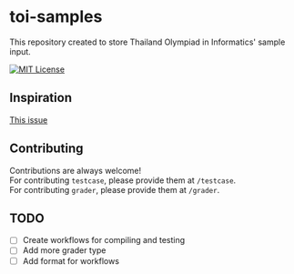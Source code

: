 # toi-samples
This repository created to store Thailand Olympiad in Informatics' sample input.

[![MIT License](https://img.shields.io/badge/License-MIT-green.svg)](https://choosealicense.com/licenses/mit/)
## Inspiration

[This issue](https://github.com/Autoratch/Thailand-Olympiad-in-Informatics/issues/7)


## Contributing

Contributions are always welcome!  
For contributing `testcase`, please provide them at  `/testcase`.  
For contributing `grader`, please provide them at `/grader`.
## TODO

- [ ]  Create workflows for compiling and testing
- [ ]  Add more grader type
- [ ]  Add format for workflows

